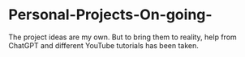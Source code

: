 # Personal-Projects-On-going-

The project ideas are my own. But to bring them to reality, help from ChatGPT and different YouTube tutorials  has been taken. 
